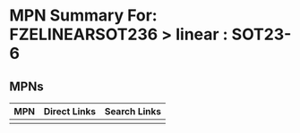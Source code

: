 



# MPN Summary For: FZELINEARSOT236 > linear : SOT23-6

## MPNs
  

|MPN|Direct Links|Search Links|
| :--- | :--- | :--- |
||||
